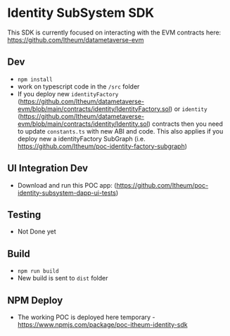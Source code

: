 # Identity SubSystem SDK
This SDK is currently focused on interacting with the EVM contracts here: https://github.com/Itheum/datametaverse-evm

## Dev
- `npm install`
- work on typescript code in the `/src` folder
- If you deploy new `identityFactory` (https://github.com/Itheum/datametaverse-evm/blob/main/contracts/identity/IdentityFactory.sol) or `identity` (https://github.com/Itheum/datametaverse-evm/blob/main/contracts/identity/Identity.sol) contracts then you need to update `constants.ts` with new ABI and code. This also applies if you deploy new a identityFactory SubGraph (i.e. https://github.com/Itheum/poc-identity-factory-subgraph)

## UI Integration Dev
- Download and run this POC app: (https://github.com/Itheum/poc-identity-subsystem-dapp-ui-tests)

## Testing
- Not Done yet

## Build
- `npm run build`
- New build is sent to `dist` folder

## NPM Deploy
- The working POC is deployed here temporary - https://www.npmjs.com/package/poc-itheum-identity-sdk